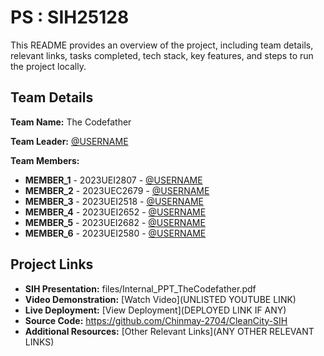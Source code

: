 # PS : SIH25128

This README provides an overview of the project, including team details, relevant links, tasks completed, tech stack, key features, and steps to run the project locally.

## Team Details

**Team Name:** The Codefather

**Team Leader:** [@USERNAME](https://github.com/USERNAME)

**Team Members:**

- **MEMBER_1** - 2023UEI2807 - [@USERNAME](https://github.com/USERNAME)
- **MEMBER_2** - 2023UEC2679 - [@USERNAME](https://github.com/USERNAME)
- **MEMBER_3** - 2023UEI2518 - [@USERNAME](https://github.com/USERNAME)
- **MEMBER_4** - 2023UEI2652 - [@USERNAME](https://github.com/USERNAME)
- **MEMBER_5** - 2023UEI2682 - [@USERNAME](https://github.com/USERNAME)
- **MEMBER_6** - 2023UEI2580 - [@USERNAME](https://github.com/USERNAME)

## Project Links

- **SIH Presentation:** files/Internal_PPT_TheCodefather.pdf
- **Video Demonstration:** [Watch Video](UNLISTED YOUTUBE LINK)
- **Live Deployment:** [View Deployment](DEPLOYED LINK IF ANY)
- **Source Code:** https://github.com/Chinmay-2704/CleanCity-SIH
- **Additional Resources:** [Other Relevant Links](ANY OTHER RELEVANT LINKS)
